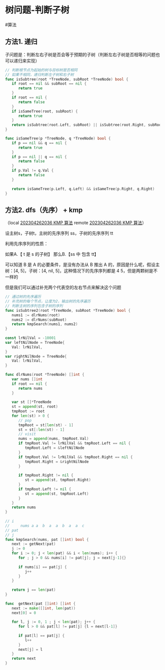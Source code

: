 # 树问题-判断子树

<!--more-->


#算法 

## 方法1. 递归

子问题是：判断左右子树是否会等于预期的子树（判断左右子树是否相等的问题也可以递归来实现）

```go
// 判断根节点为起始的树与目标树是否相同  
// 如果不相同，递归判断左子树和右子树  
func isSubtree(root *TreeNode, subRoot *TreeNode) bool {  
   if root == nil && subRoot == nil {  
      return true  
   }  
   if root == nil {  
      return false  
   }  
   if isSameTree(root, subRoot) {  
      return true  
   }  
   return isSubtree(root.Left, subRoot) || isSubtree(root.Right, subRoot)  
}

func isSameTree(p *TreeNode, q *TreeNode) bool {  
   if p == nil && q == nil {  
      return true  
   }  
   if p == nil || q == nil {  
      return false  
   }  
   if p.Val != q.Val {  
      return false  
   }  
  
   return isSameTree(p.Left, q.Left) && isSameTree(p.Right, q.Right)  
}
```

## 方法2. dfs（先序） + kmp

（local [202304262036 KMP 算法](content/posts/algorithm/202304262036%20KMP%20算法.md) remote [202304262036 KMP 算法](http://honghuiqiang.com/202304262036-kmp-%E7%AE%97%E6%B3%95)）

设主树s，子树t，主树的先序序列 ss，子树的先序序列 tt

利用先序序列的性质：

如果A.【 t 是 s 的子树】 那么B.【ss 中 包含 tt】

可以知道 B 是 A 的必要条件，是没有办法从 B 推出 A 的，原因是什么呢，假设主树：[4, 5]，子树：[4, nil, 5]，这种情况下的先序序列都是 4  5，但是两颗树是不一样的

但是我们可以通过补充两个代表空的左右节点来解决这个问题

```go
// 通过树的先序遍历  
// 补充树的每个节点，让度为2，输出树的先序遍历  
// 判断主树的序列包含子树的序列  
func isSubtree2(root *TreeNode, subRoot *TreeNode) bool {  
   nums1 := dlrNums(root)  
   nums2 := dlrNums(subRoot)  
   return kmpSearch(nums1, nums2)  
}  
  
const lrNilVal = -10001  
var leftNilNode = TreeNode{  
   Val: lrNilVal,  
}  
var rightNilNode = TreeNode{  
   Val: lrNilVal,  
}  
  
func dlrNums(root *TreeNode) []int {  
   var nums []int  
   if root == nil {  
      return nums  
   }  
  
   var st []*TreeNode  
   st = append(st, root)  
   tmpRoot := root  
   for len(st) > 0 {  
      // pop  
      tmpRoot = st[len(st) - 1]  
      st = st[:len(st) - 1]  
      // visit  
      nums = append(nums, tmpRoot.Val)  
      if tmpRoot.Val != lrNilVal && tmpRoot.Left == nil {  
         tmpRoot.Left = &leftNilNode  
      }  
      if tmpRoot.Val != lrNilVal && tmpRoot.Right == nil {  
         tmpRoot.Right = &rightNilNode  
      }  
  
      if tmpRoot.Right != nil {  
         st = append(st, tmpRoot.Right)  
      }  
      if tmpRoot.Left != nil {  
         st = append(st, tmpRoot.Left)  
      }  
   }  
   return nums  
}  
  
// i  
//     nums a a  b  a  a  b  a  a  c  
// pat  
// j  
func kmpSearch(nums, pat []int) bool {  
   next := getNext(pat)  
   j := 0  
   for i := 0; j < len(pat) && i < len(nums); i++ {  
      for ; j > 0 && nums[i] != pat[j]; j = next[j-1]{}  
  
      if nums[i] == pat[j] {  
         j++  
      }  
   }  
  
   return j == len(pat)  
}  
  
func  getNext(pat []int) []int {  
   next := make([]int, len(pat))  
   next[0] = 0  
  
   for l, j := 0, 1 ; j < len(pat); j++ {  
      for l > 0 && pat[l] != pat[j] {l = next[l-1]}  
  
      if pat[l] == pat[j] {  
         l++  
      }  
      next[j] = l  
   }  
   return next  
}
```
